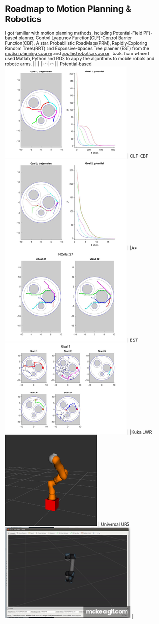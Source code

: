 # Roadmap to Motion Planning & Robotics 
I got familiar with motion planning methods, including Potential-Field(PF)-based planner, Control Lyapunov Function(CLF)-Control Barrier Function(CBF), A star,  Probabilistic RoadMaps(PRM), Rapidly-Exploring Random Trees(RRT) and Expansive-Spaces Tree planner (EST) from the [motion planning course](https://github.com/heyday1006/Motion_Planning_Study/tree/main/Robot_Motion_Planning/readme.md) and [applied robotics course](https://github.com/heyday1006/Motion_Planning_Study/tree/main/Applied_Robotics/readme.md) I took, from where I used Matlab, Python and ROS to apply the algorithms to mobile robots and robotic arms.
 | | | 
| :-:| :-:| 
| Potential-based<br /> <img src = "Robot_Motion_Planning/imgs/Potential.jpg" height=300> | CLF-CBF<br /> <img src = "Robot_Motion_Planning/imgs/CLF_CBF.jpg" height=300> | 
|A*<br /> <img src = "Robot_Motion_Planning/imgs/A_star.jpg" height=300> | EST<br /> <img src = "Robot_Motion_Planning/imgs/est_Goal1.jpg" height=300> |
|Kuka LWR<br /> <img src = "Applied_Robotics/imgs/fwk_lwr.png" height=300> | Universal UR5<br /> <img src = "Applied_Robotics/imgs/ur5.gif" height=300> |
